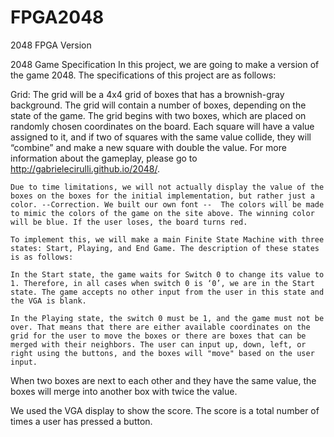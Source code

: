 FPGA2048
========

2048 FPGA Version

2048 Game Specification
In this project, we are going to make a version of the game 2048. The specifications of this project are as follows:

Grid:
	The grid will be a 4x4 grid of boxes that has a brownish-gray background. The grid will contain a number of boxes, depending on the state of the game. The grid begins with two boxes, which are placed on randomly chosen coordinates on the board.  Each square will have a value assigned to it, and if two of squares with the same value collide, they will “combine” and make a new square with double the value. For more information about the gameplay, please go to http://gabrielecirulli.github.io/2048/. 
	
	Due to time limitations, we will not actually display the value of the boxes on the boxes for the initial implementation, but rather just a color. --Correction. We built our own font --  The colors will be made to mimic the colors of the game on the site above. The winning color will be blue. If the user loses, the board turns red. 
	
	To implement this, we will make a main Finite State Machine with three states: Start, Playing, and End Game. The description of these states is as follows:
	
	In the Start state, the game waits for Switch 0 to change its value to 1. Therefore, in all cases when switch 0 is ‘0’, we are in the Start state. The game accepts no other input from the user in this state and the VGA is blank.
	
	In the Playing state, the switch 0 must be 1, and the game must not be over. That means that there are either available coordinates on the grid for the user to move the boxes or there are boxes that can be merged with their neighbors. The user can input up, down, left, or right using the buttons, and the boxes will "move" based on the user input. 

When two boxes are next to each other and they have the same value, the boxes will merge into another box with twice the value.

We used the VGA display to show the score. The score is a total number of times a user has pressed a button. 

